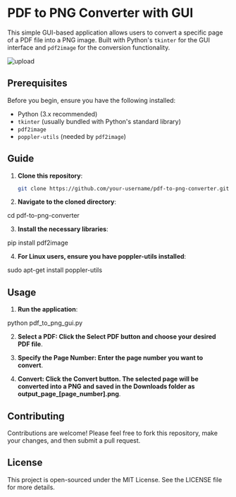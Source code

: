 # PDF to PNG Converter with GUI

This simple GUI-based application allows users to convert a specific page of a PDF file into a PNG image. Built with Python's `tkinter` for the GUI interface and `pdf2image` for the conversion functionality.

![upload](https://github.com/jeremytrane/pdfTopng/assets/114171300/5bf5f236-56fc-4c5a-95cf-a67d274b9a77)

## Prerequisites

Before you begin, ensure you have the following installed:

- Python (3.x recommended)
- `tkinter` (usually bundled with Python's standard library)
- `pdf2image`
- `poppler-utils` (needed by `pdf2image`)

## Guide

1. **Clone this repository**:
   
   ```bash
   git clone https://github.com/your-username/pdf-to-png-converter.git

2. **Navigate to the cloned directory**:

cd pdf-to-png-converter

3. **Install the necessary libraries**:

pip install pdf2image

4. **For Linux users, ensure you have poppler-utils installed**:

sudo apt-get install poppler-utils

## Usage
1. **Run the application**:

python pdf_to_png_gui.py

2. **Select a PDF: Click the Select PDF button and choose your desired PDF file**.

3. **Specify the Page Number: Enter the page number you want to convert**.

4. **Convert: Click the Convert button. The selected page will be converted into a PNG and saved in the Downloads folder as output_page_[page_number].png**.

## Contributing
Contributions are welcome! Please feel free to fork this repository, make your changes, and then submit a pull request.

## License
This project is open-sourced under the MIT License. See the LICENSE file for more details.
